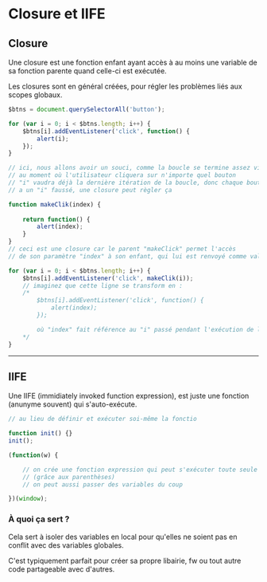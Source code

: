 # Closure et IIFE

## Closure

Une closure est une fonction enfant ayant accès à au moins une variable de sa fonction parente quand celle-ci est exécutée.

Les closures sont en général créées, pour régler les problèmes liés aux scopes globaux.

```javascript
$btns = document.querySelectorAll('button');

for (var i = 0; i < $btns.length; i++) {
    $btns[i].addEventListener('click', function() {
        alert(i);
    });
}

// ici, nous allons avoir un souci, comme la boucle se termine assez vite
// au moment où l'utilisateur cliquera sur n'importe quel bouton
// "i" vaudra déjà la dernière itération de la boucle, donc chaque bouton
// a un "i" faussé, une closure peut règler ça

function makeClik(index) {
    
    return function() {
        alert(index);
    }
}
// ceci est une closure car le parent "makeClick" permet l'accès
// de son paramètre "index" à son enfant, qui lui est renvoyé comme valeur

for (var i = 0; i < $btns.length; i++) {
    $btns[i].addEventListener('click', makeClik(i));
    // imaginez que cette ligne se transform en :
    /*
        $btns[i].addEventListener('click', function() {
            alert(index);
        });

        où "index" fait référence au "i" passé pendant l'exécution de la fonction parent
    */
}

```

---

## IIFE

Une IIFE (immidiately invoked function expression), est juste une fonction (anunyme souvent) qui s'auto-exécute.

```javascript
// au lieu de définir et exécuter soi-même la fonctio

function init() {}
init();

(function(w) {

    // on crée une fonction expression qui peut s'exécuter toute seule
    // (grâce aux parenthèses)
    // on peut aussi passer des variables du coup

})(window);

```

### À quoi ça sert ?

Cela sert à isoler des variables en local pour qu'elles ne soient pas en conflit avec des variables globales.

C'est typiquement parfait pour créer sa propre libairie, fw ou tout autre code partageable avec d'autres.
